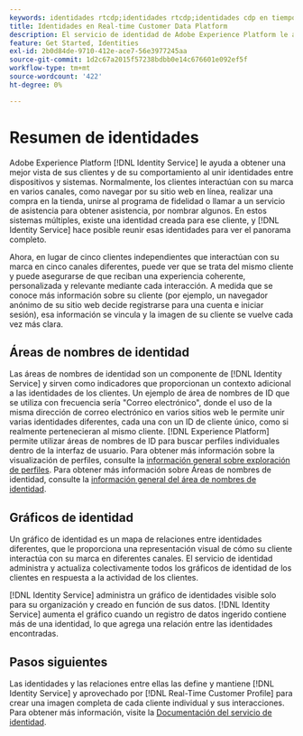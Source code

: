 ```yaml
---
keywords: identidades rtcdp;identidades rtcdp;identidades cdp en tiempo real
title: Identidades en Real-time Customer Data Platform
description: El servicio de identidad de Adobe Experience Platform le ayuda a obtener una mejor vista de sus clientes y de su comportamiento al unir identidades entre dispositivos y sistemas.
feature: Get Started, Identities
exl-id: 2b0d84de-9710-412e-ace7-56e3977245aa
source-git-commit: 1d2c67a2015f57238bdbb0e14c676601e092ef5f
workflow-type: tm+mt
source-wordcount: '422'
ht-degree: 0%

---
```


# Resumen de identidades

Adobe Experience Platform [!DNL Identity Service] le ayuda a obtener una mejor vista de sus clientes y de su comportamiento al unir identidades entre dispositivos y sistemas. Normalmente, los clientes interactúan con su marca en varios canales, como navegar por su sitio web en línea, realizar una compra en la tienda, unirse al programa de fidelidad o llamar a un servicio de asistencia para obtener asistencia, por nombrar algunos. En estos sistemas múltiples, existe una identidad creada para ese cliente, y [!DNL Identity Service] hace posible reunir esas identidades para ver el panorama completo.

Ahora, en lugar de cinco clientes independientes que interactúan con su marca en cinco canales diferentes, puede ver que se trata del mismo cliente y puede asegurarse de que reciban una experiencia coherente, personalizada y relevante mediante cada interacción. A medida que se conoce más información sobre su cliente (por ejemplo, un navegador anónimo de su sitio web decide registrarse para una cuenta e iniciar sesión), esa información se vincula y la imagen de su cliente se vuelve cada vez más clara.

## Áreas de nombres de identidad

Las áreas de nombres de identidad son un componente de [!DNL Identity Service] y sirven como indicadores que proporcionan un contexto adicional a las identidades de los clientes. Un ejemplo de área de nombres de ID que se utiliza con frecuencia sería &quot;Correo electrónico&quot;, donde el uso de la misma dirección de correo electrónico en varios sitios web le permite unir varias identidades diferentes, cada una con un ID de cliente único, como si realmente pertenecieran al mismo cliente. [!DNL Experience Platform] permite utilizar áreas de nombres de ID para buscar perfiles individuales dentro de la interfaz de usuario. Para obtener más información sobre la visualización de perfiles, consulte la [información general sobre exploración de perfiles](profile-browse.md). Para obtener más información sobre Áreas de nombres de identidad, consulte la [información general del área de nombres de identidad](../../identity-service/namespaces.md).

## Gráficos de identidad

Un gráfico de identidad es un mapa de relaciones entre identidades diferentes, que le proporciona una representación visual de cómo su cliente interactúa con su marca en diferentes canales. El servicio de identidad administra y actualiza colectivamente todos los gráficos de identidad de los clientes en respuesta a la actividad de los clientes.

[!DNL Identity Service] administra un gráfico de identidades visible solo para su organización y creado en función de sus datos. [!DNL Identity Service] aumenta el gráfico cuando un registro de datos ingerido contiene más de una identidad, lo que agrega una relación entre las identidades encontradas.

## Pasos siguientes

Las identidades y las relaciones entre ellas las define y mantiene [!DNL Identity Service] y aprovechado por [!DNL Real-Time Customer Profile] para crear una imagen completa de cada cliente individual y sus interacciones. Para obtener más información, visite la [Documentación del servicio de identidad](../../identity-service/home.md).
